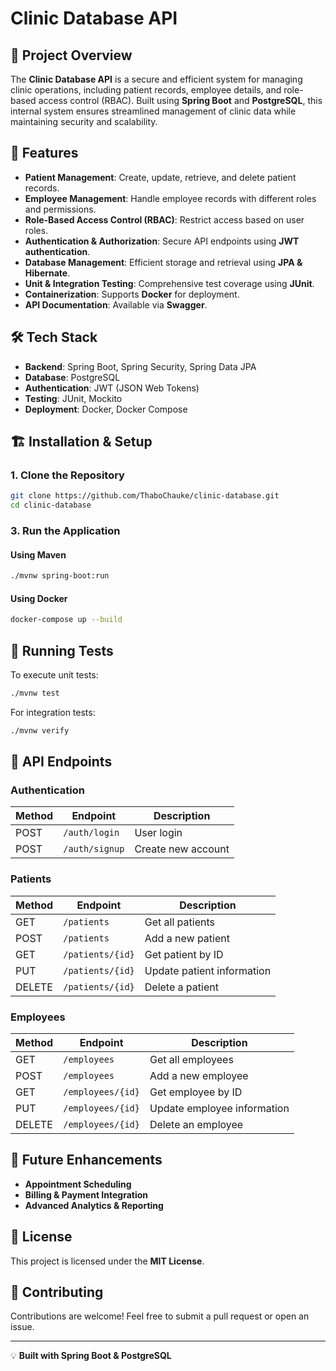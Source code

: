 # Clinic Database API

## 📌 Project Overview
The **Clinic Database API** is a secure and efficient system for managing clinic operations, including patient records, employee details, and role-based access control (RBAC). Built using **Spring Boot** and **PostgreSQL**, this internal system ensures streamlined management of clinic data while maintaining security and scalability.

## 🚀 Features
- **Patient Management**: Create, update, retrieve, and delete patient records.
- **Employee Management**: Handle employee records with different roles and permissions.
- **Role-Based Access Control (RBAC)**: Restrict access based on user roles.
- **Authentication & Authorization**: Secure API endpoints using **JWT authentication**.
- **Database Management**: Efficient storage and retrieval using **JPA & Hibernate**.
- **Unit & Integration Testing**: Comprehensive test coverage using **JUnit**.
- **Containerization**: Supports **Docker** for deployment.
- **API Documentation**: Available via **Swagger**.

## 🛠️ Tech Stack
- **Backend**: Spring Boot, Spring Security, Spring Data JPA
- **Database**: PostgreSQL
- **Authentication**: JWT (JSON Web Tokens)
- **Testing**: JUnit, Mockito
- **Deployment**: Docker, Docker Compose

## 🏗️ Installation & Setup
### **1. Clone the Repository**
```sh
git clone https://github.com/ThaboChauke/clinic-database.git
cd clinic-database
```

[//]: # (### **2. Configure the Environment**)

[//]: # (Create an `.env` file and add the necessary database credentials:)

[//]: # (```env)

[//]: # (DB_HOST=localhost)

[//]: # (DB_PORT=5432)

[//]: # (DB_NAME=clinic_db)

[//]: # (DB_USER=youruser)

[//]: # (DB_PASSWORD=yourpassword)

[//]: # (JWT_SECRET=your_jwt_secret)

[//]: # (```)

### **3. Run the Application**
#### **Using Maven**
```sh
./mvnw spring-boot:run
```

#### **Using Docker**
```sh
docker-compose up --build
```

## 🧪 Running Tests
To execute unit tests:
```sh
./mvnw test
```
For integration tests:
```sh
./mvnw verify
```

## 📜 API Endpoints
### **Authentication**
| Method | Endpoint        | Description         |
|--------|---------------|---------------------|
| POST   | `/auth/login`  | User login         |
| POST   | `/auth/signup` | Create new account |

### **Patients**
| Method | Endpoint         | Description                   |
|--------|-----------------|-------------------------------|
| GET    | `/patients`      | Get all patients             |
| POST   | `/patients`      | Add a new patient            |
| GET    | `/patients/{id}` | Get patient by ID            |
| PUT    | `/patients/{id}` | Update patient information   |
| DELETE | `/patients/{id}` | Delete a patient             |

### **Employees**
| Method | Endpoint         | Description                   |
|--------|-----------------|-------------------------------|
| GET    | `/employees`      | Get all employees             |
| POST   | `/employees`      | Add a new employee            |
| GET    | `/employees/{id}` | Get employee by ID            |
| PUT    | `/employees/{id}` | Update employee information   |
| DELETE | `/employees/{id}` | Delete an employee           |

## 📌 Future Enhancements
- **Appointment Scheduling**
- **Billing & Payment Integration**
- **Advanced Analytics & Reporting**

## 📜 License
This project is licensed under the **MIT License**.

## 🤝 Contributing
Contributions are welcome! Feel free to submit a pull request or open an issue.

---
💡 **Built with Spring Boot & PostgreSQL**

